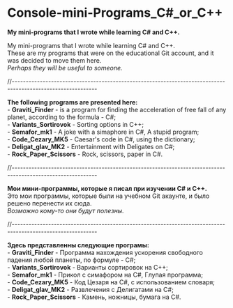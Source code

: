 # Console-mini-Programs_С#_or_C++
**My mini-programs that I wrote while learning C# and C++.**

My mini-programs that I wrote while learning C# and C++. <br>
These are my programs that were on the educational Git account, and it was decided to move them here. <br>
_Perhaps they will be useful to someone._<br>

//------------------------------------------------------------------------------------------------------------

**The following programs are presented here: <br>**
	- **Graviti_Finder** - is a program for finding the acceleration of free fall of any planet, according to the formula - C#; <br>
	- **Variants_Sortirovok** - Sorting options in C++; <br>
	- **Semafor_mk1** - A joke with a simaphore in C#, A stupid program; <br>
	- **Code_Cezary_MK5** - Caesar's code in C#, using the dictionary; <br>
	- **Deligat_glav_MK2** - Entertainment with Deligates on C#; <br>
	- **Rock_Paper_Scissors** - Rock, scissors, paper in C#. <br>

//------------------------------------------------------------------------------------------------------------

**Мои мини-программы, которые я писал при изучении C# и C++.**<br>
Это мои программы, которые были на учебном Git акаунте, и было решено перенести иx сюда. <br>
_Возможно кому-то они будут полезны._<br>

//------------------------------------------------------------------------------------------------------------

**Здесь представленны следующие програмы: <br>**
	- **Graviti_Finder** - Программа нахождения ускорения свободного падения любой планеты, по формуле - С#; <br>
	- **Variants_Sortirovok** - Варианты сортировок на C++; <br>
	- **Semafor_mk1** - Прикол с симафором на С#, Глупая программа; <br>
	- **Code_Cezary_MK5** - Код Цезаря на C#, с использованием словаря; <br>
	- **Deligat_glav_MK2** - Развлечения с Делигатами на С#; <br>
	- **Rock_Paper_Scissors** - Камень, ножницы, бумага на C#. <br>

